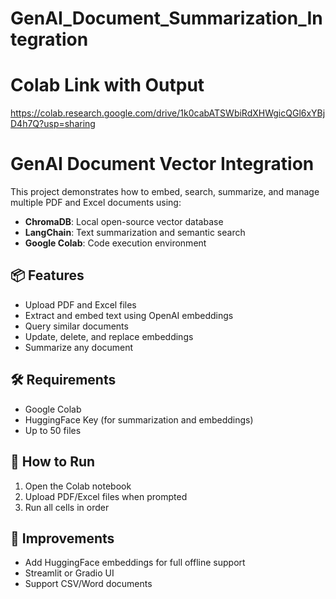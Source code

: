 # GenAI_Document_Summarization_Integration

# Colab Link with Output

https://colab.research.google.com/drive/1k0cabATSWbiRdXHWgicQGl6xYBjD4h7Q?usp=sharing

# GenAI Document Vector Integration

This project demonstrates how to embed, search, summarize, and manage multiple PDF and Excel documents using:

- **ChromaDB**: Local open-source vector database
- **LangChain**: Text summarization and semantic search
- **Google Colab**: Code execution environment

## 📦 Features

- Upload PDF and Excel files
- Extract and embed text using OpenAI embeddings
- Query similar documents
- Update, delete, and replace embeddings
- Summarize any document

## 🛠 Requirements

- Google Colab
- HuggingFace Key (for summarization and embeddings)
- Up to 50 files

## 🧪 How to Run

1. Open the Colab notebook
2. Upload PDF/Excel files when prompted
3. Run all cells in order

## 🔮 Improvements

- Add HuggingFace embeddings for full offline support
- Streamlit or Gradio UI
- Support CSV/Word documents
